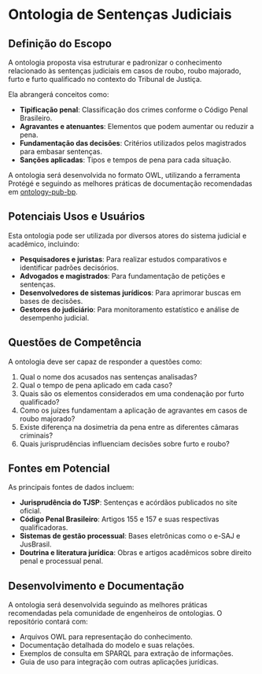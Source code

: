 # Ontologia de Sentenças Judiciais

## Definição do Escopo
A ontologia proposta visa estruturar e padronizar o conhecimento relacionado às sentenças judiciais em casos de roubo, roubo majorado, furto e furto qualificado no contexto do Tribunal de Justiça.

Ela abrangerá conceitos como:
- **Tipificação penal**: Classificação dos crimes conforme o Código Penal Brasileiro.
- **Agravantes e atenuantes**: Elementos que podem aumentar ou reduzir a pena.
- **Fundamentação das decisões**: Critérios utilizados pelos magistrados para embasar sentenças.
- **Sanções aplicadas**: Tipos e tempos de pena para cada situação.

A ontologia será desenvolvida no formato OWL, utilizando a ferramenta Protégé e seguindo as melhores práticas de documentação recomendadas em [ontology-pub-bp](https://github.com/jpalmeida/ontology-pub-bp).

## Potenciais Usos e Usuários
Esta ontologia pode ser utilizada por diversos atores do sistema judicial e acadêmico, incluindo:
- **Pesquisadores e juristas**: Para realizar estudos comparativos e identificar padrões decisórios.
- **Advogados e magistrados**: Para fundamentação de petições e sentenças.
- **Desenvolvedores de sistemas jurídicos**: Para aprimorar buscas em bases de decisões.
- **Gestores do judiciário**: Para monitoramento estatístico e análise de desempenho judicial.

## Questões de Competência
A ontologia deve ser capaz de responder a questões como:
1. Qual o nome dos acusados nas sentenças analisadas?
2. Qual o tempo de pena aplicado em cada caso?
3. Quais são os elementos considerados em uma condenação por furto qualificado?
4. Como os juízes fundamentam a aplicação de agravantes em casos de roubo majorado?
5. Existe diferença na dosimetria da pena entre as diferentes câmaras criminais?
6. Quais jurisprudências influenciam decisões sobre furto e roubo?

## Fontes em Potencial
As principais fontes de dados incluem:
- **Jurisprudência do TJSP**: Sentenças e acórdãos publicados no site oficial.
- **Código Penal Brasileiro**: Artigos 155 e 157 e suas respectivas qualificadoras.
- **Sistemas de gestão processual**: Bases eletrônicas como o e-SAJ e JusBrasil.
- **Doutrina e literatura jurídica**: Obras e artigos acadêmicos sobre direito penal e processual penal.

## Desenvolvimento e Documentação
A ontologia será desenvolvida seguindo as melhores práticas recomendadas pela comunidade de engenheiros de ontologias. O repositório contará com:
- Arquivos OWL para representação do conhecimento.
- Documentação detalhada do modelo e suas relações.
- Exemplos de consulta em SPARQL para extração de informações.
- Guia de uso para integração com outras aplicações jurídicas.

